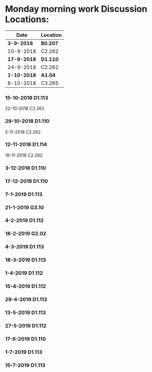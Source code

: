 # Monday morning work Discussion Locations: 


|Date | Location|
|---|---|
|**3-9-2018**|**B0.207** |
|10-9-2018|C2.262|
|**17-9-2018**|**D1.110**|  
|24-9-2018|C2.262|
|**1-10-2018**|**A1.04**|  
|8-10-2018|C3.265|

### 15-10-2018	D1.113  
22-10-2018 C2.262  
### 29-10-2018	D1.110  
5-11-2018 C2.262  
### 12-11-2018	D1.114  
19-11-2018 C2.262  
### 3-12-2018	D1.110  
### 17-12-2018	D1.110  
### 7-1-2019	D1.113  
### 21-1-2019	G3.10
### 4-2-2019	D1.112
### 18-2-2019	G2.02
### 4-3-2019	D1.113
### 18-3-2019	D1.113
### 1-4-2019	D1.112
### 15-4-2019	D1.112
### 29-4-2019	D1.113
### 13-5-2019	D1.113
### 27-5-2019	D1.112
### 17-6-2019	D1.110
### 1-7-2019	D1.113
### 15-7-2019	D1.113
